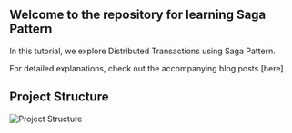 ## Welcome to the repository for learning Saga Pattern

In this tutorial, we explore Distributed Transactions using Saga Pattern.

For detailed explanations, check out the accompanying blog posts [here]

## Project Structure

![Project Structure]()
